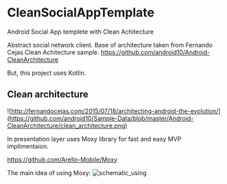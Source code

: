 # CleanSocialAppTemplate
Android Social App templete with Clean Achitecture

Abstract social network client.
Base of architecture taken from Fernando Cejas Clean Achitecture sample.
https://github.com/android10/Android-CleanArchitecture

But, this project uses Kotlin.

Clean architecture
-----------------
![http://fernandocejas.com/2015/07/18/architecting-android-the-evolution/](https://github.com/android10/Sample-Data/blob/master/Android-CleanArchitecture/clean_architecture.png)


In presentation layer uses Moxy library for fast and easy MVP implimentaion. 

https://github.com/Arello-Mobile/Moxy

The main idea of using Moxy:
![schematic_using](https://habrastorage.org/files/a2e/b51/8b4/a2eb518b465a4df9b47e68794519270d.gif)

